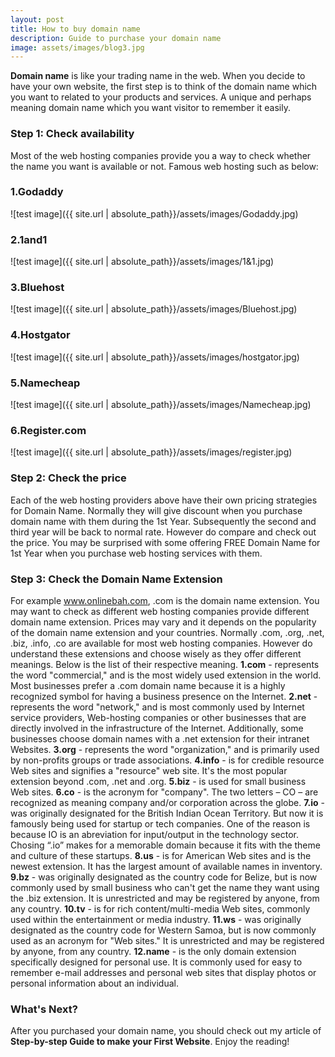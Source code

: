 ```yaml
---
layout: post
title: How to buy domain name
description: Guide to purchase your domain name
image: assets/images/blog3.jpg
---
```


<strong>Domain name</strong> is like your trading name in the web. When you decide to have your own website, the first step is to think of the domain name which you want to related to your products and services. A unique and perhaps meaning domain name which you want visitor to remember it easily. 

<h3><strong>Step 1: Check availability</strong></h3>

Most of the web hosting companies provide you a way to check whether the name you want is available or not. Famous web hosting such as below:

<h3><strong>1.Godaddy</strong></h3>
![test image]({{ site.url | absolute_path}}/assets/images/Godaddy.jpg)

<h3><strong>2.1and1</strong></h3>
![test image]({{ site.url | absolute_path}}/assets/images/1&1.jpg)

<h3><strong>3.Bluehost</strong></h3>
![test image]({{ site.url | absolute_path}}/assets/images/Bluehost.jpg)

<h3><strong>4.Hostgator</strong></h3>
![test image]({{ site.url | absolute_path}}/assets/images/hostgator.jpg)

<h3><strong>5.Namecheap</strong></h3>
![test image]({{ site.url | absolute_path}}/assets/images/Namecheap.jpg)

<h3><strong>6.Register.com</strong></h3>
![test image]({{ site.url | absolute_path}}/assets/images/register.jpg)

<h3><strong>Step 2: Check the price</strong></h3>

Each of the web hosting providers above have their own pricing strategies for Domain Name. Normally they will give discount when you purchase domain name with them during the 1st Year. Subsequently the second and third year will be back to normal rate. However do compare and check out the price. You may be surprised with some offering FREE Domain Name for 1st Year when you purchase web hosting services with them. 

<h3><strong>Step 3: Check the Domain Name Extension</strong></h3>

For example www.onlinebah.com, .com is the domain name extension. You may want to check as different web hosting companies provide different domain name extension. Prices may vary and it depends on the popularity of the domain name extension and your countries. Normally .com, .org, .net, .biz, .info, .co are available for most web hosting companies. However do understand these extensions and choose wisely as they offer different meanings. Below is the list of their respective meaning. 
<strong>1.com</strong> - represents the word "commercial," and is the most widely used extension in the world. Most businesses prefer a .com domain name because it is a highly recognized symbol for having a business presence on the Internet. 
<strong>2.net</strong> - represents the word "network," and is most commonly used by Internet service providers, Web-hosting companies or other businesses that are directly involved in the infrastructure of the Internet. Additionally, some businesses choose domain names with a .net extension for their intranet Websites. 
<strong>3.org</strong> - represents the word "organization," and is primarily used by non-profits groups or trade associations. 
<strong>4.info</strong> - is for credible resource Web sites and signifies a "resource" web site. It's the most popular extension beyond .com, .net and .org. 
<strong>5.biz</strong> - is used for small business Web sites. 
<strong>6.co</strong> - is the acronym for "company". The two letters – CO – are recognized as meaning company and/or corporation across the globe. 
<strong>7.io</strong> - was originally designated for the British Indian Ocean Territory. But now it is famously being used for startup or tech companies. One of the reason is because IO is an abreviation for input/output in the technology sector. Chosing “.io” makes for a memorable domain because it fits with the theme and culture of these startups. 
<strong>8.us</strong> - is for American Web sites and is the newest extension. It has the largest amount of available names in inventory. 
<strong>9.bz</strong> - was originally designated as the country code for Belize, but is now commonly used by small business who can't get the name they want using the .biz extension. It is unrestricted and may be registered by anyone, from any country. 
<strong>10.tv</strong> - is for rich content/multi-media Web sites, commonly used within the entertainment or media industry. 
<strong>11.ws</strong> - was originally designated as the country code for Western Samoa, but is now commonly used as an acronym for "Web sites." It is unrestricted and may be registered by anyone, from any country. 
<strong>12.name</strong> - is the only domain extension specifically designed for personal use. It is commonly used for easy to remember e-mail addresses and personal web sites that display photos or personal information about an individual. 

<h3><strong>What's Next?</strong></h3>

After you purchased your domain name, you should check out my article of <strong>Step-by-step Guide to make your First Website</strong>. Enjoy the reading!